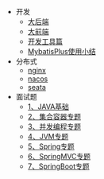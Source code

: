 - 开发
  - [大后端](/docs/develop/1、大后端.md)
  - [大前端](/docs/develop/2、大前端.md)
  - [开发工具篇](/docs/develop/3、开发工具篇.md)
  - [MybatisPlus使用小结](/docs/develop/MybatisPlus使用小结/MybatisPlus使用小结.md)
- 分布式
  - [nginx](/docs/nginx/nginx.md)
  - [nacos](/docs/nacos/nacos.md)
  - [seata](/docs/seata/seata.md)
- 面试题
  - [1、JAVA基础](docs/interview/1、JAVA基础.md)
  - [2、集合容器专题](docs/interview/2、集合容器专题.md)
  - [3、并发编程专题](docs/interview/3、并发编程专题.md)
  - [4、JVM专题](docs/interview/4、JVM专题.md)
  - [5、Spring专题](docs/interview/5、Spring专题.md)
  - [6、SpringMVC专题](docs/interview/6、SpringMVC专题.md)
  - [7、SpringBoot专题](docs/interview/7、SpringBoot专题.md)

